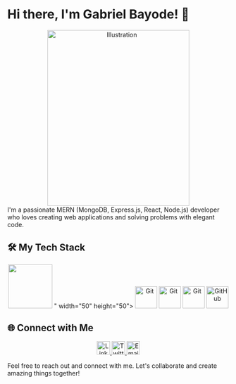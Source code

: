 

# Hi there, I'm Gabriel Bayode! 👋
<div align="center">
  <img src="https://img.freepik.com/free-vector/programmer-concept-illustration_114360-2217.jpg?w=740&t=st=1697814885~exp=1697815485~hmac=af9d6b7cb4f46fe17e210cb7c9e4c6596056d7b27f4306f629bab1f074263bb3" alt="Illustration" width="80%" height="400px">
</div>
I'm a passionate MERN (MongoDB, Express.js, React, Node.js) developer who loves creating web applications and solving problems with elegant code.

## 🛠️ My Tech Stack

<p align="center">
  <img src="<svg xmlns="http://www.w3.org/2000/svg" x="0px" y="0px" width="100" height="100" viewBox="0 0 80 80">
<path d="M 54.410156 9 C 53.860156 8.97 53.389141 9.3992188 53.369141 9.9492188 C 53.339141 10.499219 53.770313 10.97 54.320312 11 L 54.369141 11 C 54.899141 11 55.339375 10.579063 55.359375 10.039062 C 55.389375 9.4890625 54.960156 9.02 54.410156 9 z M 26.880859 9.0996094 C 26.330859 9.0396094 25.829531 9.4304687 25.769531 9.9804688 C 25.699531 10.530469 26.100391 11.019844 26.650391 11.089844 L 26.759766 11.089844 C 27.259766 11.089844 27.69 10.720937 27.75 10.210938 C 27.82 9.6609375 27.420859 9.1596094 26.880859 9.0996094 z M 50.494141 9.7421875 C 50.363516 9.7378125 50.229609 9.7605469 50.099609 9.8105469 C 49.589609 10.010547 49.329297 10.589375 49.529297 11.109375 C 49.689297 11.499375 50.070703 11.75 50.470703 11.75 C 50.590703 11.75 50.710078 11.729688 50.830078 11.679688 C 51.340078 11.479687 51.600391 10.900625 51.400391 10.390625 C 51.250391 10.000625 50.886016 9.7553125 50.494141 9.7421875 z M 22.753906 9.8574219 C 22.625156 9.8783594 22.498359 9.925 22.380859 10 C 21.910859 10.29 21.770312 10.910859 22.070312 11.380859 C 22.250312 11.680859 22.580156 11.849609 22.910156 11.849609 C 23.090156 11.849609 23.279453 11.799453 23.439453 11.689453 C 23.909453 11.399453 24.049766 10.780547 23.759766 10.310547 C 23.542266 9.9655469 23.140156 9.7946094 22.753906 9.8574219 z M 30.605469 10.273438 C 30.217344 10.257031 29.840156 10.472344 29.660156 10.839844 C 29.420156 11.339844 29.640625 11.939687 30.140625 12.179688 C 30.270625 12.239688 30.420547 12.269531 30.560547 12.269531 C 30.940547 12.269531 31.300703 12.059219 31.470703 11.699219 C 31.700703 11.199219 31.490234 10.609141 30.990234 10.369141 C 30.865234 10.309141 30.734844 10.278906 30.605469 10.273438 z M 57.955078 10.542969 C 57.700078 10.540469 57.445 10.635078 57.25 10.830078 C 56.85 11.220078 56.850234 11.850234 57.240234 12.240234 C 57.430234 12.440234 57.689219 12.539062 57.949219 12.539062 C 58.199219 12.539062 58.460391 12.45 58.650391 12.25 C 59.040391 11.87 59.050156 11.229844 58.660156 10.839844 C 58.465156 10.644844 58.210078 10.545469 57.955078 10.542969 z M 46.753906 11.605469 C 46.625 11.627344 46.498359 11.675 46.380859 11.75 C 45.920859 12.05 45.780078 12.670625 46.080078 13.140625 C 46.270078 13.430625 46.599688 13.589844 46.929688 13.589844 C 47.109688 13.589844 47.300703 13.539687 47.470703 13.429688 C 47.930703 13.139688 48.059531 12.520781 47.769531 12.050781 C 47.544531 11.705781 47.140625 11.539844 46.753906 11.605469 z M 34.015625 12.306641 A 1.0001 1.0001 0 0 0 33.419922 14.130859 C 33.419922 14.130859 33.421875 14.130859 33.421875 14.130859 C 33.421875 14.130859 33.423828 14.132812 33.423828 14.132812 C 35.067777 15.289459 36.792095 16.786261 38.537109 18.517578 C 36.525408 20.661085 34.523735 23.118301 32.582031 25.830078 C 28.746866 26.168525 25.175484 26.77535 21.947266 27.587891 C 21.33635 25.186239 20.924986 22.929714 20.779297 20.927734 A 1.0001 1.0001 0 0 0 19.792969 19.986328 A 1.0001 1.0001 0 0 0 18.783203 21.072266 C 18.939669 23.222341 19.370101 25.598162 20.005859 28.103516 C 18.033141 28.679991 16.211543 29.336875 14.587891 30.072266 A 1.0001 1.0001 0 0 0 14.341797 30.224609 C 14.28109 30.240397 14.218866 30.241351 14.160156 30.269531 C 13.660156 30.499531 13.449687 31.099609 13.679688 31.599609 C 13.849687 31.959609 14.209844 32.169922 14.589844 32.169922 C 14.729844 32.169922 14.879766 32.140078 15.009766 32.080078 C 15.064804 32.05366 15.102378 32.008923 15.150391 31.974609 A 1.0001 1.0001 0 0 0 15.412109 31.894531 C 16.923854 31.209827 18.641354 30.591238 20.517578 30.042969 C 21.443671 33.203906 22.714521 36.56143 24.314453 40.005859 C 22.905883 43.040095 21.738224 46.011882 20.849609 48.835938 C 18.847283 48.2655 17.011609 47.616033 15.414062 46.892578 C 15.414062 46.892578 15.412109 46.892578 15.412109 46.892578 A 1.0001 1.0001 0 0 0 15.410156 46.890625 C 15.408211 46.88973 15.406245 46.889553 15.404297 46.888672 A 1.0001 1.0001 0 0 0 15.027344 46.798828 A 1.0001 1.0001 0 0 0 14.263672 48.484375 C 14.263672 48.484375 14.263672 48.486328 14.263672 48.486328 A 1.0001 1.0001 0 0 0 14.570312 48.707031 C 14.577752 48.710605 14.582276 48.71729 14.589844 48.720703 C 14.606813 48.728535 14.62529 48.729815 14.642578 48.736328 C 16.327976 49.496181 18.229337 50.170781 20.287109 50.759766 C 20.000683 51.790989 19.739233 52.807577 19.529297 53.789062 A 1.0001 1.0001 0 1 0 21.484375 54.208984 C 21.686783 53.262697 21.941751 52.277073 22.220703 51.275391 C 25.108337 51.986825 28.280266 52.518708 31.652344 52.857422 C 33.880638 56.100531 36.208658 58.992311 38.544922 61.480469 C 37.538945 62.479911 36.539442 63.416142 35.558594 64.230469 A 1.0001 1.0001 0 1 0 36.835938 65.769531 C 37.860156 64.919199 38.897105 63.95149 39.935547 62.921875 C 41.40782 64.384203 42.874444 65.68416 44.3125 66.78125 C 44.319527 66.786984 44.322857 66.795201 44.330078 66.800781 L 44.330078 66.794922 A 1.0001 1.0001 0 1 0 45.542969 65.205078 C 44.174686 64.162491 42.761622 62.907795 41.333984 61.486328 C 43.670927 59.000601 46.001737 56.111465 48.232422 52.869141 C 51.619575 52.533538 54.797999 51.994041 57.699219 51.283203 C 58.175831 52.990188 58.547183 54.625951 58.800781 56.162109 A 1.0005251 1.0005251 0 0 0 60.775391 55.837891 C 60.510431 54.232917 60.128986 52.538363 59.640625 50.78125 C 61.33811 50.298333 62.933265 49.76006 64.382812 49.160156 A 1.0001 1.0001 0 1 0 63.617188 47.3125 C 62.237889 47.883331 60.703406 48.400043 59.058594 48.865234 C 58.165314 46.024272 57.003568 43.043464 55.583984 39.990234 C 57.187235 36.541532 58.453699 33.188416 59.382812 30.023438 C 60.525776 30.355592 61.630652 30.704587 62.644531 31.089844 A 1.0001 1.0001 0 1 0 63.367188 29.224609 C 63.364406 29.22349 63.362172 29.2218 63.359375 29.220703 C 63.358125 29.220223 63.356719 29.221178 63.355469 29.220703 C 62.280758 28.812331 61.118725 28.444298 59.919922 28.095703 C 60.360331 26.370074 60.704158 24.706303 60.919922 23.140625 C 60.919922 23.140625 60.919922 23.138672 60.919922 23.138672 C 60.919922 23.138672 60.919922 23.136719 60.919922 23.136719 A 1.0001 1.0001 0 0 0 59.953125 21.986328 A 1.0001 1.0001 0 0 0 58.941406 22.855469 C 58.941207 22.856955 58.939646 22.857887 58.939453 22.859375 C 58.939453 22.859375 58.939453 22.861328 58.939453 22.861328 A 1.0001 1.0001 0 0 0 58.939453 22.863281 C 58.736717 24.335512 58.411012 25.917761 57.990234 27.566406 C 54.754871 26.75651 51.158065 26.165374 47.316406 25.830078 C 45.368791 23.113403 43.361375 20.642239 41.34375 18.498047 C 42.789432 17.059152 44.21925 15.78983 45.603516 14.740234 A 1.0001 1.0001 0 0 0 45.017578 12.935547 A 1.0001 1.0001 0 0 0 44.396484 13.146484 C 42.930835 14.257789 41.43351 15.584046 39.931641 17.076172 C 38.124016 15.287191 36.324372 13.726089 34.576172 12.496094 A 1.0001 1.0001 0 0 0 34.015625 12.306641 z M 20.480469 12.957031 C 20.092813 12.971563 19.730078 13.209609 19.580078 13.599609 C 19.380078 14.109609 19.640156 14.690625 20.160156 14.890625 C 20.280156 14.940625 20.399766 14.960937 20.509766 14.960938 C 20.919766 14.960938 21.299219 14.710547 21.449219 14.310547 C 21.649219 13.800547 21.389141 13.219531 20.869141 13.019531 C 20.741641 12.972031 20.609687 12.952187 20.480469 12.957031 z M 59.923828 14.058594 C 59.796484 14.039062 59.661797 14.045078 59.529297 14.080078 C 58.989297 14.220078 58.670781 14.759063 58.800781 15.289062 C 58.920781 15.749063 59.329531 16.050781 59.769531 16.050781 C 59.849531 16.050781 59.939531 16.039531 60.019531 16.019531 C 60.549531 15.879531 60.880234 15.340781 60.740234 14.800781 C 60.635234 14.403281 60.305859 14.117188 59.923828 14.058594 z M 19.810547 16.869141 C 19.260547 16.839141 18.78 17.250547 18.75 17.810547 C 18.71 18.360547 19.129453 18.829375 19.689453 18.859375 C 19.709453 18.869375 19.73 18.869141 19.75 18.869141 C 20.27 18.869141 20.71 18.459688 20.75 17.929688 C 20.78 17.379687 20.360547 16.899141 19.810547 16.869141 z M 60.210938 18.009766 C 59.660937 18.009766 59.220703 18.459531 59.220703 19.019531 C 59.220703 19.569531 59.670703 20.009766 60.220703 20.009766 C 60.770703 20.009766 61.220703 19.559766 61.220703 19.009766 C 61.220703 18.459766 60.770938 18.009766 60.210938 18.009766 z M 39.943359 19.945312 C 41.533539 21.641888 43.127281 23.561414 44.695312 25.648438 C 43.156857 25.563894 41.597425 25.505859 40 25.505859 C 38.36077 25.505859 36.762314 25.567567 35.185547 25.65625 C 36.755086 23.561084 38.350548 21.649197 39.943359 19.945312 z M 40 27.505859 C 42.133731 27.505859 44.215894 27.590745 46.234375 27.744141 C 47.62469 29.727478 48.980116 31.846857 50.271484 34.083984 C 51.41194 36.05987 52.449595 38.033977 53.380859 39.980469 C 52.442461 41.944488 51.403314 43.934122 50.251953 45.927734 A 1.0001 1.0001 0 0 0 50.238281 45.953125 A 1.0001 1.0001 0 0 0 50.222656 45.980469 C 49.215348 47.723069 48.166246 49.383271 47.095703 50.974609 C 44.810622 51.173966 42.439397 51.283203 40 51.283203 C 37.526992 51.283203 35.118965 51.173788 32.804688 50.96875 C 31.730907 49.371625 30.675628 47.713914 29.666016 45.964844 C 28.507633 43.957725 27.477227 41.957427 26.535156 39.980469 C 27.473281 38.018381 28.507543 36.031258 29.658203 34.039062 A 1.0001 1.0001 0 0 0 29.664062 34.029297 A 1.0001 1.0001 0 0 0 29.673828 34.013672 C 30.947529 31.808524 32.284739 29.722577 33.654297 27.763672 C 35.710207 27.603894 37.824098 27.505859 40 27.505859 z M 48.806641 27.990234 C 51.905304 28.330427 54.81151 28.840228 57.449219 29.496094 C 56.68678 32.082229 55.683249 34.817136 54.443359 37.640625 C 53.683432 36.129131 52.883696 34.610208 52.003906 33.085938 C 50.975543 31.304432 49.899604 29.61987 48.806641 27.990234 z M 31.072266 28.011719 C 30.001344 29.611779 28.949821 31.267823 27.941406 33.013672 C 27.936806 33.021472 27.932004 33.029519 27.927734 33.037109 C 27.926634 33.039009 27.926902 33.041069 27.925781 33.042969 C 27.039725 34.577291 26.227498 36.107321 25.462891 37.628906 C 24.235748 34.824888 23.219169 32.093622 22.462891 29.525391 C 25.088999 28.86773 27.984822 28.356739 31.072266 28.011719 z M 66.738281 30.794922 C 66.347813 30.758828 65.954766 30.952813 65.759766 31.320312 C 65.499766 31.810313 65.689688 32.409922 66.179688 32.669922 C 66.329687 32.749922 66.490391 32.789062 66.650391 32.789062 C 67.000391 32.789062 67.349297 32.599766 67.529297 32.259766 C 67.789297 31.779766 67.599141 31.170156 67.119141 30.910156 C 66.996641 30.845156 66.868437 30.806953 66.738281 30.794922 z M 11.292969 32.171875 C 11.040469 32.128125 10.769063 32.179844 10.539062 32.339844 C 10.089062 32.659844 9.9807812 33.280469 10.300781 33.730469 C 10.500781 34.010469 10.809141 34.160156 11.119141 34.160156 C 11.319141 34.160156 11.519453 34.100703 11.689453 33.970703 L 11.699219 33.980469 C 12.149219 33.660469 12.259453 33.030078 11.939453 32.580078 C 11.779453 32.355078 11.545469 32.215625 11.292969 32.171875 z M 69.892578 33.001953 C 69.637578 33.021953 69.390938 33.139609 69.210938 33.349609 C 68.850937 33.769609 68.910078 34.399766 69.330078 34.759766 C 69.520078 34.919766 69.750703 35 69.970703 35 C 70.260703 35 70.540234 34.880625 70.740234 34.640625 C 71.090234 34.220625 71.039141 33.590234 70.619141 33.240234 C 70.409141 33.060234 70.147578 32.981953 69.892578 33.001953 z M 40 34.003906 C 36.686 34.003906 34 36.689906 34 40.003906 C 34 43.317906 36.686 46.003906 40 46.003906 C 43.314 46.003906 46 43.317906 46 40.003906 C 46 36.689906 43.314 34.003906 40 34.003906 z M 8.0703125 34.908203 C 7.8165625 34.948203 7.5799219 35.085547 7.4199219 35.310547 C 7.0999219 35.760547 7.2003906 36.390937 7.6503906 36.710938 C 7.8203906 36.830938 8.0304687 36.900391 8.2304688 36.900391 C 8.5404687 36.900391 8.8490625 36.750469 9.0390625 36.480469 C 9.3690625 36.030469 9.2603125 35.409844 8.8203125 35.089844 C 8.5953125 34.924844 8.3240625 34.868203 8.0703125 34.908203 z M 72.435547 36.083984 C 72.306172 36.089297 72.175781 36.119687 72.050781 36.179688 C 71.550781 36.409687 71.330547 37 71.560547 37.5 C 71.730547 37.87 72.090703 38.080078 72.470703 38.080078 C 72.610703 38.080078 72.750625 38.050234 72.890625 37.990234 C 73.390625 37.760234 73.610859 37.160156 73.380859 36.660156 C 73.200859 36.285156 72.823672 36.068047 72.435547 36.083984 z M 6.9609375 38.619141 C 6.4129261 38.649032 5.983184 39.106812 6.0097656 39.664062 C 6.0317688 40.20215 6.4710894 40.619141 7.0097656 40.619141 L 7.0507812 40.619141 C 7.6007813 40.599141 8.03 40.130078 8 39.580078 C 7.98 39.020078 7.5109375 38.599141 6.9609375 38.619141 z M 72.658203 39.976562 C 72.271016 40.013594 71.920781 40.279922 71.800781 40.669922 L 71.800781 40.679688 C 71.640781 41.199688 71.930937 41.759687 72.460938 41.929688 C 72.550937 41.959688 72.66 41.970703 72.75 41.970703 C 73.18 41.970703 73.570937 41.699531 73.710938 41.269531 C 73.870937 40.749531 73.580781 40.189531 73.050781 40.019531 C 72.920781 39.977031 72.787266 39.964219 72.658203 39.976562 z M 8.6152344 42.257812 C 8.3602344 42.230313 8.0958594 42.300703 7.8808594 42.470703 C 7.4508594 42.820703 7.3804688 43.450859 7.7304688 43.880859 C 7.9204688 44.120859 8.2097656 44.25 8.5097656 44.25 C 8.7297656 44.25 8.9508594 44.179297 9.1308594 44.029297 C 9.5608594 43.689297 9.6290625 43.060859 9.2890625 42.630859 C 9.1140625 42.410859 8.8702344 42.285313 8.6152344 42.257812 z M 25.455078 42.324219 C 26.227157 43.86319 27.03735 45.409977 27.933594 46.962891 A 1.0001 1.0001 0 0 0 27.933594 46.964844 C 28.672926 48.245676 29.436294 49.477916 30.210938 50.681641 C 27.571387 50.355404 25.078404 49.908583 22.787109 49.349609 C 23.499918 47.097875 24.392942 44.741072 25.455078 42.324219 z M 54.447266 42.324219 C 55.513063 44.748161 56.400203 47.107591 57.115234 49.365234 C 54.809413 49.923898 52.319475 50.380143 49.664062 50.703125 C 50.441486 49.497174 51.209187 48.26594 51.951172 46.982422 C 51.976022 46.942662 51.992809 46.912812 52.011719 46.875 C 52.890115 45.351708 53.688449 43.834619 54.447266 42.324219 z M 70.582031 43.265625 C 70.327031 43.259375 70.069141 43.349063 69.869141 43.539062 C 69.469141 43.919062 69.460078 44.560938 69.830078 44.960938 C 70.030078 45.160938 70.290547 45.259766 70.560547 45.259766 C 70.810547 45.259766 71.06 45.170234 71.25 44.990234 C 71.65 44.610234 71.659297 43.970312 71.279297 43.570312 C 71.089297 43.375312 70.837031 43.271875 70.582031 43.265625 z M 11.298828 44.90625 C 11.047578 44.955 10.815156 45.100078 10.660156 45.330078 C 10.350156 45.790078 10.479453 46.410703 10.939453 46.720703 C 11.109453 46.830703 11.300234 46.890625 11.490234 46.890625 C 11.820234 46.890625 12.130313 46.729453 12.320312 46.439453 C 12.630313 45.979453 12.510781 45.360547 12.050781 45.060547 C 11.820781 44.905547 11.550078 44.8575 11.298828 44.90625 z M 67.208984 45.623047 C 67.079141 45.638984 66.950078 45.68 66.830078 45.75 C 66.360078 46.02 66.190703 46.639375 66.470703 47.109375 C 66.650703 47.439375 66.990078 47.609375 67.330078 47.609375 C 67.500078 47.609375 67.680078 47.570469 67.830078 47.480469 C 68.310078 47.200469 68.479219 46.589141 68.199219 46.119141 C 67.996719 45.759141 67.598516 45.575234 67.208984 45.623047 z M 34.265625 53.072266 C 36.134453 53.198435 38.039729 53.283203 40 53.283203 C 41.920649 53.283203 43.789821 53.203441 45.623047 53.082031 C 43.761093 55.670169 41.849629 58.005025 39.943359 60.041016 C 38.038362 58.003247 36.125999 55.660556 34.265625 53.072266 z M 19.970703 56.949219 C 19.420703 56.889219 18.919375 57.289844 18.859375 57.839844 C 18.809375 58.389844 19.2 58.879453 19.75 58.939453 C 19.79 58.939453 19.819375 58.949219 19.859375 58.949219 C 20.359375 58.949219 20.799609 58.570781 20.849609 58.050781 C 20.909609 57.500781 20.520703 57.009219 19.970703 56.949219 z M 60.119141 58.429688 C 59.569141 58.459688 59.149687 58.930469 59.179688 59.480469 C 59.209688 60.010469 59.649687 60.419922 60.179688 60.419922 L 60.240234 60.419922 C 60.790234 60.389922 61.209688 59.919375 61.179688 59.359375 C 61.149687 58.809375 60.669141 58.389688 60.119141 58.429688 z M 19.669922 60.939453 C 19.109922 60.969453 18.690703 61.440234 18.720703 61.990234 C 18.740703 62.520234 19.190703 62.939453 19.720703 62.939453 L 19.769531 62.939453 C 20.319531 62.909453 20.740938 62.440625 20.710938 61.890625 C 20.690938 61.340625 20.219922 60.909453 19.669922 60.939453 z M 60.210938 62.419922 C 59.660937 62.349922 59.150078 62.739297 59.080078 63.279297 C 59.010078 63.829297 59.389453 64.330156 59.939453 64.410156 C 59.979453 64.410156 60.030313 64.419922 60.070312 64.419922 C 60.560313 64.419922 61.000547 64.050781 61.060547 63.550781 C 61.140547 63.000781 60.750937 62.499922 60.210938 62.419922 z M 20.482422 64.861328 C 20.353047 64.854453 20.219844 64.872422 20.089844 64.919922 C 19.569844 65.099922 19.300469 65.679219 19.480469 66.199219 C 19.630469 66.609219 20.009922 66.859375 20.419922 66.859375 C 20.529922 66.859375 20.649766 66.840781 20.759766 66.800781 C 21.279766 66.620781 21.549375 66.039297 21.359375 65.529297 C 21.224375 65.131797 20.870547 64.881953 20.482422 64.861328 z M 33.982422 65.839844 C 33.729922 65.794844 33.460469 65.845 33.230469 66 C 32.780469 66.32 32.670469 66.940625 32.980469 67.390625 C 33.180469 67.670625 33.490781 67.820312 33.800781 67.820312 C 34.000781 67.820312 34.200859 67.770391 34.380859 67.650391 C 34.830859 67.330391 34.940859 66.71 34.630859 66.25 C 34.470859 66.025 34.234922 65.884844 33.982422 65.839844 z M 59.013672 66.220703 C 58.626484 66.170078 58.229531 66.350938 58.019531 66.710938 C 57.749531 67.190938 57.910625 67.800078 58.390625 68.080078 C 58.550625 68.170078 58.720625 68.210938 58.890625 68.210938 C 59.240625 68.210938 59.569766 68.030937 59.759766 67.710938 C 60.029766 67.230937 59.870625 66.619609 59.390625 66.349609 C 59.270625 66.279609 59.142734 66.237578 59.013672 66.220703 z M 48.373047 67.208984 C 47.986328 67.168203 47.593125 67.360703 47.390625 67.720703 C 47.130625 68.200703 47.299297 68.810078 47.779297 69.080078 C 47.939297 69.160078 48.099531 69.199219 48.269531 69.199219 C 48.619531 69.199219 48.960625 69.019453 49.140625 68.689453 C 49.410625 68.209453 49.24 67.600078 48.75 67.330078 C 48.63 67.262578 48.501953 67.222578 48.373047 67.208984 z M 30.316406 67.830078 C 30.18625 67.833984 30.054688 67.862422 29.929688 67.919922 C 29.429688 68.149922 29.209453 68.75 29.439453 69.25 C 29.609453 69.62 29.969609 69.830078 30.349609 69.830078 C 30.489609 69.830078 30.629531 69.800234 30.769531 69.740234 C 31.269531 69.510234 31.489766 68.910156 31.259766 68.410156 C 31.087266 68.035156 30.706875 67.818359 30.316406 67.830078 z M 22.533203 68.074219 C 22.280703 68.121719 22.045625 68.265234 21.890625 68.490234 C 21.580625 68.940234 21.690391 69.570859 22.150391 69.880859 C 22.320391 70.000859 22.520937 70.060547 22.710938 70.060547 C 23.030938 70.060547 23.339063 69.909141 23.539062 69.619141 C 23.849062 69.169141 23.729297 68.550469 23.279297 68.230469 C 23.054297 68.075469 22.785703 68.026719 22.533203 68.074219 z M 55.986328 68.730469 C 55.856641 68.720313 55.722344 68.734297 55.589844 68.779297 C 55.069844 68.949297 54.779219 69.509062 54.949219 70.039062 C 55.089219 70.459062 55.480391 70.730469 55.900391 70.730469 C 56.000391 70.730469 56.110937 70.709688 56.210938 70.679688 C 56.740938 70.509687 57.019609 69.939922 56.849609 69.419922 C 56.722109 69.022422 56.375391 68.760937 55.986328 68.730469 z M 51.800781 68.734375 C 51.415 68.797187 51.087734 69.082969 50.990234 69.480469 C 50.850234 70.020469 51.180937 70.559219 51.710938 70.699219 L 51.710938 70.689453 C 51.790937 70.719453 51.880938 70.730469 51.960938 70.730469 C 52.400938 70.730469 52.809688 70.420703 52.929688 69.970703 C 53.059688 69.430703 52.739219 68.89 52.199219 68.75 C 52.064219 68.7175 51.929375 68.713437 51.800781 68.734375 z M 26.439453 68.949219 C 25.889453 68.999219 25.479297 69.479297 25.529297 70.029297 C 25.579297 70.549297 26.019297 70.939453 26.529297 70.939453 L 26.619141 70.939453 C 27.169141 70.889453 27.579531 70.399609 27.519531 69.849609 C 27.479531 69.299609 26.989453 68.899219 26.439453 68.949219 z"></path>
</svg>" width="50" height="50">
  <img src="https://your-git-svg-url-here.svg" alt="Git" width="50" height="50">
  <img src="https://your-git-svg-url-here.svg" alt="Git" width="50" height="50">
  <img src="https://your-git-svg-url-here.svg" alt="Git" width="50" height="50">
  <img src="https://your-github-svg-url-here.svg" alt="GitHub" width="50" height="50">
  <!-- Add more stack icons as needed -->
</p>

## 🌐 Connect with Me

<p align="center">
  <a href="https://www.linkedin.com/in/gabrielbayode">
    <img src="https://your-linkedin-icon-svg-url-here.svg" alt="LinkedIn" width="30">
  </a>
  <a href="https://twitter.com/gabriel_bayode">
    <img src="https://your-twitter-icon-svg-url-here.svg" alt="Twitter" width="30">
  </a>
  <a href="mailto:your.email@example.com">
    <img src="https://your-email-icon-svg-url-here.svg" alt="Email" width="30">
  </a>
  <!-- Add more social icons and links as needed -->
</p>

Feel free to reach out and connect with me. Let's collaborate and create amazing things together!
